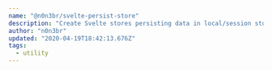 ```yaml
---
name: "@n0n3br/svelte-persist-store"
description: "Create Svelte stores persisting data in local/session storage."
author: "n0n3br"
updated: "2020-04-19T18:42:13.676Z"
tags: 
  - utility
---
```

